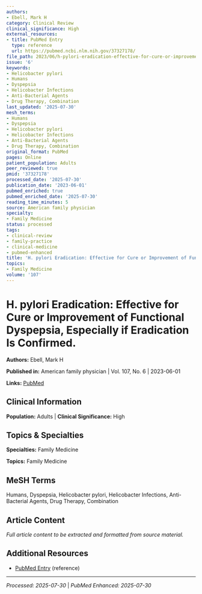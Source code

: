 ```yaml
---
authors:
- Ebell, Mark H
category: Clinical Review
clinical_significance: High
external_resources:
- title: PubMed Entry
  type: reference
  url: https://pubmed.ncbi.nlm.nih.gov/37327178/
file_path: 2023/06/h-pylori-eradication-effective-for-cure-or-improvement-of-fu.md
issue: '6'
keywords:
- Helicobacter pylori
- Humans
- Dyspepsia
- Helicobacter Infections
- Anti-Bacterial Agents
- Drug Therapy, Combination
last_updated: '2025-07-30'
mesh_terms:
- Humans
- Dyspepsia
- Helicobacter pylori
- Helicobacter Infections
- Anti-Bacterial Agents
- Drug Therapy, Combination
original_format: PubMed
pages: Online
patient_population: Adults
peer_reviewed: true
pmid: '37327178'
processed_date: '2025-07-30'
publication_date: '2023-06-01'
pubmed_enriched: true
pubmed_enriched_date: '2025-07-30'
reading_time_minutes: 5
source: American family physician
specialty:
- Family Medicine
status: processed
tags:
- clinical-review
- family-practice
- clinical-medicine
- pubmed-enhanced
title: 'H. pylori Eradication: Effective for Cure or Improvement of Functional Dyspepsia, Especially if Eradication Is Confirmed.'
topics:
- Family Medicine
volume: '107'
---
```


# H. pylori Eradication: Effective for Cure or Improvement of Functional Dyspepsia, Especially if Eradication Is Confirmed.

**Authors:** Ebell, Mark H

**Published in:** American family physician | Vol. 107, No. 6 | 2023-06-01

**Links:** [PubMed](https://pubmed.ncbi.nlm.nih.gov/37327178/)

## Clinical Information

**Population:** Adults | **Clinical Significance:** High

## Topics & Specialties

**Specialties:** Family Medicine

**Topics:** Family Medicine

## MeSH Terms

Humans, Dyspepsia, Helicobacter pylori, Helicobacter Infections, Anti-Bacterial Agents, Drug Therapy, Combination

## Article Content

*Full article content to be extracted and formatted from source material.*

## Additional Resources

- [PubMed Entry](https://pubmed.ncbi.nlm.nih.gov/37327178/) (reference)

---

*Processed: 2025-07-30* | *PubMed Enhanced: 2025-07-30*
